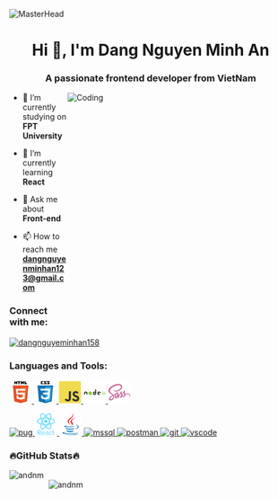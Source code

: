 ![MasterHead](https://office-softech.cdn.vccloud.vn/ckfinder/userfiles//images/aptech/FRONT-END.jpg)
<h1 align="center">Hi 👋, I'm Dang Nguyen Minh An</h1>
<h3 align="center">A passionate frontend developer from VietNam</h3>
<img align="right" alt="Coding" width="400" height="400" src="https://img.freepik.com/free-vector/programming-concept-illustration_114360-1351.jpg?t=st=1652919466~exp=1652920066~hmac=164ece301fa547fb244e15864f11130b258d4b175367a1b9f54e95cac8ae2d87&w=740">

- 🔭 I’m currently studying on **FPT University**

- 🌱 I’m currently learning **React**

- 💬 Ask me about **Front-end**

- 📫 How to reach me **dangnguyenminhan123@gmail.com**

<h3 align="left">Connect with me:</h3>
<p align="left">
<a href="https://www.facebook.com/DangNguyenMinhAn158/" target="_blank"><img align="center" src="https://raw.githubusercontent.com/rahuldkjain/github-profile-readme-generator/master/src/images/icons/Social/facebook.svg" alt="dangnguyeminhan158" height="30" width="40" /></a>
</p>

<h3 align="left">Languages and Tools:</h3>
<a href="https://www.w3.org/html/" target="_blank" rel="noreferrer"> 
<img src="https://raw.githubusercontent.com/devicons/devicon/master/icons/html5/html5-original-wordmark.svg" alt="html5" width="40" height="40"/> </a>
<a href="https://www.w3schools.com/css/" target="_blank" rel="noreferrer"> 
<img src="https://raw.githubusercontent.com/devicons/devicon/master/icons/css3/css3-original-wordmark.svg" alt="css3" width="40" height="40"/> </a> 
<a href="https://developer.mozilla.org/en-US/docs/Web/JavaScript" target="_blank" rel="noreferrer"> <img src="https://raw.githubusercontent.com/devicons/devicon/master/icons/javascript/javascript-original.svg" alt="javascript" width="40" height="40"/> </a> 
<a href="https://nodejs.org" target="_blank" rel="noreferrer"> <img src="https://raw.githubusercontent.com/devicons/devicon/master/icons/nodejs/nodejs-original-wordmark.svg" alt="nodejs" width="40" height="40"/> </a> 
<a href="https://sass-lang.com" target="_blank" rel="noreferrer"> <img src="https://raw.githubusercontent.com/devicons/devicon/master/icons/sass/sass-original.svg" alt="sass" width="40" height="40"/> </a> </p>
<a href="https://pugjs.org" target="_blank" rel="noreferrer"> <img src="https://cdn.worldvectorlogo.com/logos/pug.svg" alt="pug" width="40" height="40"/> </a> 
<a href="https://reactjs.org/" target="_blank" rel="noreferrer"> <img src="https://raw.githubusercontent.com/devicons/devicon/master/icons/react/react-original-wordmark.svg" alt="react" width="40" height="40"/> </a> 
<a href="https://www.java.com" target="_blank" rel="noreferrer"> <img src="https://raw.githubusercontent.com/devicons/devicon/master/icons/java/java-original.svg" alt="java" width="40" height="40"/> </a> 
<a href="https://www.microsoft.com/en-us/sql-server" target="_blank" rel="noreferrer"> <img src="https://www.svgrepo.com/show/303229/microsoft-sql-server-logo.svg" alt="mssql" width="40" height="40"/> </a> 
<a href="https://postman.com" target="_blank" rel="noreferrer"> <img src="https://www.vectorlogo.zone/logos/getpostman/getpostman-icon.svg" alt="postman" width="40" height="40"/> </a> 
<a href="https://git-scm.com/" target="_blank" rel="noreferrer"> 
<img src="https://www.vectorlogo.zone/logos/git-scm/git-scm-icon.svg" alt="git" width="40" height="40"/> </a> 
<a href="https://code.visualstudio.com/" target="_blank" rel="noreferrer"> 
<img src="https://cdn.icon-icons.com/icons2/2107/PNG/512/file_type_vscode_icon_130084.png" alt="vscode" width="40" height="40"/> </a> 

<h3 align="left">🔥GitHub Stats🔥</h3>

<p><img align="left" width="350" src="https://github-readme-stats.vercel.app/api/top-langs?username=andnm&show_icons=true&locale=en&layout=compact" alt="andnm" /></p>

<p>&nbsp;<img align="right" width="434" src="https://github-readme-stats.vercel.app/api?username=andnm&show_icons=true&locale=en" alt="andnm" /></p>
